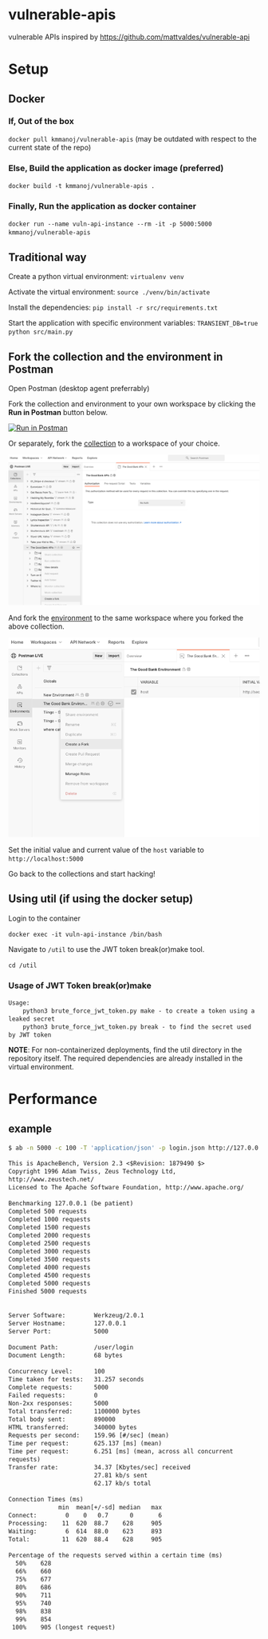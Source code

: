 # vulnerable-apis
vulnerable APIs inspired by https://github.com/mattvaldes/vulnerable-api

# Setup

## Docker
### If, Out of the box
`docker pull kmmanoj/vulnerable-apis` (may be outdated with respect to the current state of the repo)

### Else, Build the application as docker image (preferred)
`docker build -t kmmanoj/vulnerable-apis .`

### Finally, Run the application as docker container
`docker run --name vuln-api-instance --rm -it -p 5000:5000 kmmanoj/vulnerable-apis`

## Traditional way

Create a python virtual environment: `virtualenv venv`

Activate the virtual environment: `source ./venv/bin/activate`

Install the dependencies: `pip install -r src/requirements.txt`

Start the application with specific environment variables: `TRANSIENT_DB=true python src/main.py`

## Fork the collection and the environment in Postman
Open Postman (desktop agent preferrably)

Fork the collection and environment to your own workspace by clicking the **Run in Postman** button below.

[![Run in Postman](https://run.pstmn.io/button.svg)](https://god.gw.postman.com/run-collection/17042069-561f3e8f-acc9-4909-8157-c69353630e95?action=collection%2Ffork&collection-url=entityId%3D17042069-561f3e8f-acc9-4909-8157-c69353630e95%26entityType%3Dcollection%26workspaceId%3De75d51a3-60cc-4e4c-9abd-92a87046399c#?env%5BThe%20Good%20Bank%20Environment%5D=W3sia2V5IjoiaG9zdCIsInZhbHVlIjoiaHR0cDovL3NlY3VyaXR5LnBvc3RtYW4tYnJlYWthYmxlLmNvbSIsImVuYWJsZWQiOnRydWV9XQ==)

Or separately, fork the [collection](https://www.postman.com/postman/workspace/postman-live/collection/17042069-561f3e8f-acc9-4909-8157-c69353630e95) to a workspace of your choice.

![Forking the collection](/res/forking%20collection.png)

And fork the [environment](https://www.postman.com/postman/workspace/postman-live/environment/17042069-1e57b415-ab9e-4028-bb73-b276d28458ac) to the same workspace where you forked the above collection.

![Forking the environment](/res/forking%20env.png)

Set the initial value and current value of the `host` variable to `http://localhost:5000` 

Go back to the collections and start hacking!

## Using util (if using the docker setup)

Login to the container

`docker exec -it vuln-api-instance /bin/bash`

Navigate to `/util` to use the JWT token break(or)make tool.
  
`cd /util`

### Usage of JWT Token break(or)make

```
Usage:
	python3 brute_force_jwt_token.py make - to create a token using a leaked secret
	python3 brute_force_jwt_token.py break - to find the secret used by JWT token
```

__NOTE__: For non-containerized deployments, find the util directory in the repository itself. The required dependencies are already installed in the virtual environment.

# Performance

## example
```bash
$ ab -n 5000 -c 100 -T 'application/json' -p login.json http://127.0.0.1:5000/user/login
```

```
This is ApacheBench, Version 2.3 <$Revision: 1879490 $>
Copyright 1996 Adam Twiss, Zeus Technology Ltd, http://www.zeustech.net/
Licensed to The Apache Software Foundation, http://www.apache.org/

Benchmarking 127.0.0.1 (be patient)
Completed 500 requests
Completed 1000 requests
Completed 1500 requests
Completed 2000 requests
Completed 2500 requests
Completed 3000 requests
Completed 3500 requests
Completed 4000 requests
Completed 4500 requests
Completed 5000 requests
Finished 5000 requests


Server Software:        Werkzeug/2.0.1
Server Hostname:        127.0.0.1
Server Port:            5000

Document Path:          /user/login
Document Length:        68 bytes

Concurrency Level:      100
Time taken for tests:   31.257 seconds
Complete requests:      5000
Failed requests:        0
Non-2xx responses:      5000
Total transferred:      1100000 bytes
Total body sent:        890000
HTML transferred:       340000 bytes
Requests per second:    159.96 [#/sec] (mean)
Time per request:       625.137 [ms] (mean)
Time per request:       6.251 [ms] (mean, across all concurrent requests)
Transfer rate:          34.37 [Kbytes/sec] received
                        27.81 kb/s sent
                        62.17 kb/s total

Connection Times (ms)
              min  mean[+/-sd] median   max
Connect:        0    0   0.7      0       6
Processing:    11  620  88.7    628     905
Waiting:        6  614  88.0    623     893
Total:         11  620  88.4    628     905

Percentage of the requests served within a certain time (ms)
  50%    628
  66%    660
  75%    677
  80%    686
  90%    711
  95%    740
  98%    838
  99%    854
 100%    905 (longest request)
 ```
 
